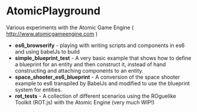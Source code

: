 # AtomicPlayground
Various experiments with the Atomic Game Engine ( http://www.atomicgameengine.com )

* **es6_browserify** - playing with writing scripts and components in es6 and using babelJs to build
* **simple_blueprint_test** - A very basic example that shows how to define a blueprint for an entity and then construct it, instead of hand constructing and attaching components to an entity.
* **space_shooter_es6_blueprint** - A conversion of the space shooter example to es6 transpiled by BabelJs and modified to use the blueprint system for entities.
* **rot_tests** - A collection of different scenarios using the ROguelike Toolkit (ROT.js) with the Atomic Engine (very much WIP!)
